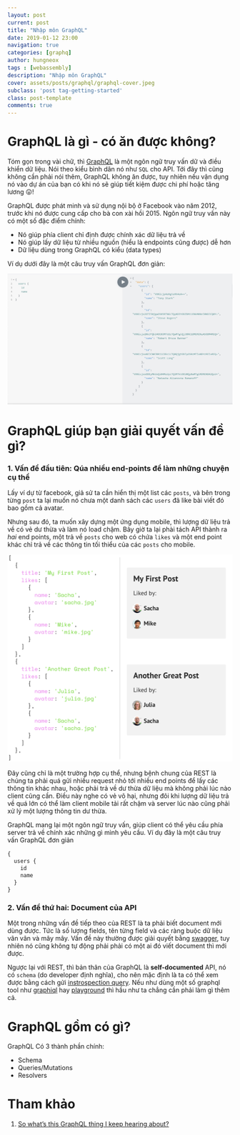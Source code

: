 ```yaml
---
layout: post
current: post
title: "Nhập môn GraphQL" 
date: 2019-01-12 23:00
navigation: true
categories: [graphq]
author: hungneox
tags : [webassembly]
description: "Nhập môn GraphQL"
cover: assets/posts/graphql/graphql-cover.jpeg
subclass: 'post tag-getting-started'
class: post-template
comments: true
---
```


# GraphQL là gì - có ăn được không?

Tóm gọn trong vài chữ, thì [GraphQL](https://graphql.org/) là một ngôn ngữ truy vấn dữ và điều khiển dữ liệu. Nói theo kiểu bình dân nó như `SQL` cho API. Tới đây thì cũng không cần phải nói thêm, GraphQL không ăn được, tuy nhiên nếu vận dụng nó vào dự án của bạn có khi nó sẽ giúp tiết kiệm được chi phí hoặc tăng lương 😛!

GraphQL được phát minh và sử dụng nội bộ ở Facebook vào năm 2012, trước khi nó được cung cấp cho bà con xài hồi 2015. Ngôn ngữ truy vấn này có một số đặc điểm chính:

- Nó giúp phía client chỉ định được chính xác dữ liệu trả về
- Nó giúp lấy dữ liệu từ nhiều nguồn (hiểu là endpoints cũng được) dễ hơn
- Dữ liệu dùng trong GraphQL có kiểu (data types)

Ví dụ dưới đây là một câu truy vấn GraphQL đơn giản:

!["GraphQL example 1"](/assets/posts/graphql/graphq-example-1.jpg)

# GraphQL giúp bạn giải quyết vấn đề gì?

### 1. Vấn đề đầu tiên: Qúa nhiều end-points để làm những chuyện cụ thể

Lấy ví dự từ facebook, giả sử ta cần hiển thị một list các `posts`, và bên trong từng `post` ta lại muốn nó chưa một danh sách các `users` đã like bài viết đó bao gồm cả avatar.

Nhưng sau đó, ta muốn xây dựng một ứng dụng mobile, thì lượng dữ liệu trả về có vẻ dư thừa và làm nó load chậm. Bây giờ ta lại phài tách API thành ra *hai* end points, một trả về `posts` cho web có chứa `likes` và một end point khác chỉ trả về các thông tin tối thiểu của các `posts` cho mobile.

!["GraphQL example 1"](/assets/posts/graphql/posts.png)

Đây cũng chỉ là một trường hợp cụ thể, nhưng bệnh chung của REST là chúng ta phải quá gửi nhiều request nhỏ tới nhiều end points để lấy các thông tin khác nhau, hoặc phải trả về dư thừa dữ liệu mà không phải lúc nào client cũng cần. Điều này nghe có vẻ vô hại, nhưng đôi khi lượng dữ liệu trả về quá lớn có thể làm client mobile tải rất chậm và server lúc nào cũng phải xử lý một lượng thông tin dư thừa.

GraphQL mang lại một ngôn ngữ truy vấn, giúp client có thể yêu cầu phía server trả về chính xác những gì mình yêu cầu. Ví dụ đây là một câu truy vấn GraphQL đơn giản

```
{
  users {
    id
    name
  }
}
```

### 2. Vấn đề thứ hai: Document của API

Một trong những vấn đề tiếp theo của REST là ta phải biết document mới dùng được. Tức là số lượng fields, tên từng field và các ràng buộc dữ liệu vân vân và mây mây. Vấn đề này thường được giải quyết bằng [swagger](https://swagger.io), tuy nhiên nó cũng không tự động phải phải có một ai đó viết document thì mới được. 

Ngược lại với REST, thì bản thân của GraphQL là **self-documented** API, nó có `schema` (do developer định nghĩa), cho nên mặc định là ta có thể xem được bằng cách gửi [instrospection query](https://graphql.org/learn/introspection/). Nếu như dùng một số graphql tool như [graphiql](https://github.com/graphql/graphiql) hay [playground](https://github.com/prisma/graphql-playground) thì hầu như ta chẳng cần phải làm gì thêm cả.

# GraphQL gồm có gì?

GraphQL Có 3 thành phần chính:

- Schema
- Queries/Mutations
- Resolvers


# Tham khảo
1. [So what’s this GraphQL thing I keep hearing about?](https://medium.freecodecamp.org/so-whats-this-graphql-thing-i-keep-hearing-about-baf4d36c20cf)
